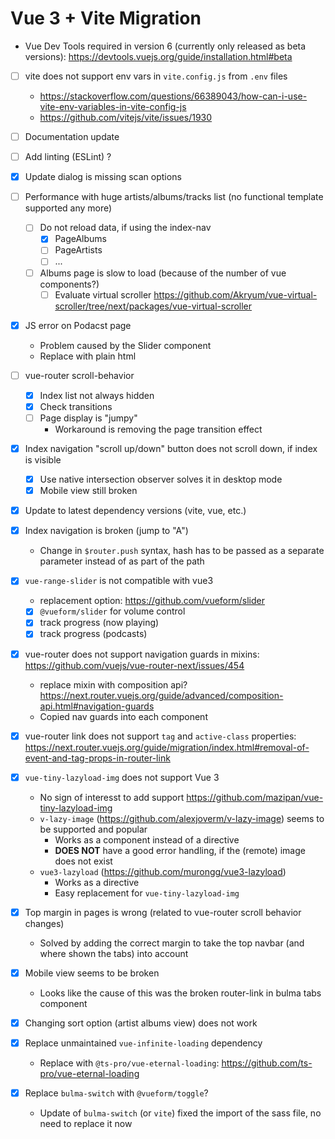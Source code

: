 # Vue 3 + Vite Migration

- Vue Dev Tools required in version 6 (currently only released as beta versions): <https://devtools.vuejs.org/guide/installation.html#beta>

- [ ] vite does not support env vars in `vite.config.js` from `.env` files

  - <https://stackoverflow.com/questions/66389043/how-can-i-use-vite-env-variables-in-vite-config-js>
  - <https://github.com/vitejs/vite/issues/1930>

- [ ] Documentation update

- [ ] Add linting (ESLint) ?

- [x] Update dialog is missing scan options

- [ ] Performance with huge artists/albums/tracks list (no functional template supported any more)

  - [ ] Do not reload data, if using the index-nav
    - [x] PageAlbums
    - [ ] PageArtists
    - [ ] ...
  - [ ] Albums page is slow to load (because of the number of vue components?)
    - [ ] Evaluate virtual scroller <https://github.com/Akryum/vue-virtual-scroller/tree/next/packages/vue-virtual-scroller>

- [x] JS error on Podacst page

  - Problem caused by the Slider component
  - Replace with plain html

- [ ] vue-router scroll-behavior

  - [x] Index list not always hidden
  - [x] Check transitions
  - [ ] Page display is "jumpy"
    - Workaround is removing the page transition effect

- [x] Index navigation "scroll up/down" button does not scroll down, if index is visible

  - [x] Use native intersection observer solves it in desktop mode
  - [x] Mobile view still broken

- [x] Update to latest dependency versions (vite, vue, etc.)

- [x] Index navigation is broken (jump to "A")

  - Change in `$router.push` syntax, hash has to be passed as a separate parameter instead of as part of the path

- [x] `vue-range-slider` is not compatible with vue3

  - replacement option: <https://github.com/vueform/slider>
  - [x] `@vueform/slider` for volume control
  - [x] track progress (now playing)
  - [x] track progress (podcasts)

- [x] vue-router does not support navigation guards in mixins: <https://github.com/vuejs/vue-router-next/issues/454>

  - replace mixin with composition api? <https://next.router.vuejs.org/guide/advanced/composition-api.html#navigation-guards>
  - Copied nav guards into each component

- [x] vue-router link does not support `tag` and `active-class` properties: <https://next.router.vuejs.org/guide/migration/index.html#removal-of-event-and-tag-props-in-router-link>

- [x] `vue-tiny-lazyload-img` does not support Vue 3

  - No sign of interesst to add support <https://github.com/mazipan/vue-tiny-lazyload-img>
  - `v-lazy-image` (<https://github.com/alexjoverm/v-lazy-image>) seems to be supported and popular
    - Works as a component instead of a directive
    - **DOES NOT** have a good error handling, if the (remote) image does not exist
  - `vue3-lazyload` (<https://github.com/murongg/vue3-lazyload>)
    - Works as a directive
    - Easy replacement for `vue-tiny-lazyload-img`

- [x] Top margin in pages is wrong (related to vue-router scroll behavior changes)

  - Solved by adding the correct margin to take the top navbar (and where shown the tabs) into account

- [x] Mobile view seems to be broken

  - Looks like the cause of this was the broken router-link in bulma tabs component

- [x] Changing sort option (artist albums view) does not work

- [x] Replace unmaintained `vue-infinite-loading` dependency

  - Replace with `@ts-pro/vue-eternal-loading`: <https://github.com/ts-pro/vue-eternal-loading>

- [x] Replace `bulma-switch` with `@vueform/toggle`?
  - Update of `bulma-switch` (or `vite`) fixed the import of the sass file, no need to replace it now
